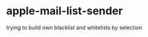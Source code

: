 apple-mail-list-sender
======================

trying to build own blacklist and whitelists by selection